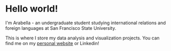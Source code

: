# Hello world!

I'm Arabella - an undergraduate student studying international relations and foreign languages at San Francisco State University.

This is where I store my data analysis and visualization projects. You can find me on my [personal website](https://arabellaabad.github.io) or Linkedin!

<!---
- 👋 Hi, I’m @arabellaabad
- 👀 I’m interested in ...
- 🌱 I’m currently learning ...
- 💞️ I’m looking to collaborate on ...
- 📫 How to reach me ...
--->

<!---
arabellaabad/arabellaabad is a ✨ special ✨ repository because its `README.md` (this file) appears on your GitHub profile.
You can click the Preview link to take a look at your changes.
--->
